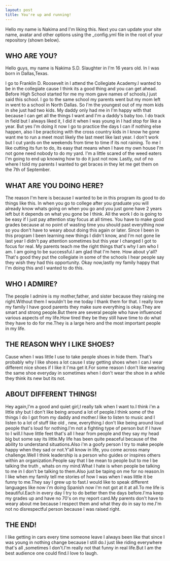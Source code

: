 ```yaml
---
layout: post
title: You're up and running!
---
```

Hello my name is Nakima and I'm liking this.
Next you can update your site name, avatar and other options using the _config.yml file in the root of your repository (shown below).

## WHO ARE YOU?
 
Hello guys, my name is Nakima S.D. Slaughter in I'm 16 years old. In I was born in Dallas,Texas.

I go to Franklin D. Roosevelt in I attend the Collegiate Academy.I wanted to be in the collegiate cause I think its a good thing and you can get ahead.
Before High School started for me my mom gave names of schools,I just said this school.
I go to the same school my parents went but my mom left in went to a school in North Dallas.
So I'm the youngest out of my mom kids in she just had two kids.
My daddy only had me in I'm happy with that because I can get all the things I want and I'm a daddy's baby too.
I do track in field but I always liked it, I did it when I was young in I had stop for like a year.
But yes I'm doing it now I go to practice the days I can if nothing else happen, also I be practicing with the cross country kids in I know he gone want me to run a meet most likely the last meet like last year.
I don't work but I cut yards on the weekends from time to time if its not raining.
To me I like cutting its fun to do, its easy that means when I have my own house I'm not gone need nobody to do my yard.
I'm a little scared of the weed eaters I'm going to end up knowing how to do it just not now.
Lastly, out of no where I told my parents I wanted to get braces in they let me get them on the 7th of September.

## WHAT ARE YOU DOING HERE?

The reason I'm here is because I wanted to be in this program its good to do things like this.
In when you go to college after you graduate you will already know whats going on when you go and you just gone have 2 years left but it depends on what you gone be I think.
All the work I do is going to be easy if I just pay attention stay focus at all times.
You have to make good grades because at no point of wasting time you should past everything now so you don't have to weary about doing this again or later.
Since I been in this program I been learning new things I didn't know, and I'm not gone lie last year I didn't pay attention sometimes but this year I changed I got to focus for real.
My parents teach me the right things that's why I am who I am.
I am going to be successful.I am glad that I'm here. How about y'all?
That's good they put the collegiate in some of the schools I hear people say they wish they had this opportunity.
Okay now,lastly my family happy that I'm doing this and I wanted to do this.

## WHO I ADMIRE?

The people I admire is my mother,father, and sister because they raising me right.Without them I wouldn't be me today I thank them for that. I really love my family I have good parents they make sure everything is okay.They are smart and strong people.But there are several people who have influenced various aspects of my life.How tired they be they still have time to do what they have to do for me.They is a large hero and the most important people in my life.

## THE REASON WHY I LIKE SHOES?

Cause when I was little I use to take people shoes in hide them. That's probably why I like shoes a lot cause I stay getting shoes when I can.I wear different nice shoes if I like it I'ma get it.For some reason I don't like wearing the same shoe everyday in sometimes when I don't wear the shoe in a while they think its new but its not.

## ABOUT DIFFERENT THINGS!

Hey again,I'm a good and quiet girl,I really talk when I want to.I think i'm a little shy but I don't like being around a lot of people.I think some of the things I do I got from my daddy and mother.I like to listen to music and I listen to a lot of stuff like old , new, everything.I don't like being around loud people that's loud for nothing.I'm not a fighting type of person but if I have to I will.I have little feet that's all I hear from people and they say my head big but some say its little.My life has been quite peaceful because of the ability to understand situations.Also i'm a goofy person I try to make people happy when they sad or not.Y'all know in life, you come across many challenge.Well I think leadership is a person who guides or inspires others within an organization.People say that I be mean to people but to me I be talking the truth , whats on my mind.What I hate is when people be talking to me in I don't be talking to them.Also just be taping on me for no reason.In I like when my family tell me stories of how I was when I was little it be funny to me.They say I grew up to fast.I would like to speak different languages like now i'm doing Spanish now i'm not got at it at all.To me life is beautiful.Each in every day I try to do better then the days before.I'ma keep my grades up and have no 70's on my report card.My parents don't have to weary about me because I respect them and what they do in say to me.I'm not no disrespectful person because I was raised right.

## THE END!

I like getting in cars every time someone leave I always been like that since I was young in nothing change because I still do.I just like riding everywhere that's all ,sometimes I don't.I'm really not that funny in real life.But I am the best audience one could find.I love to laugh.
